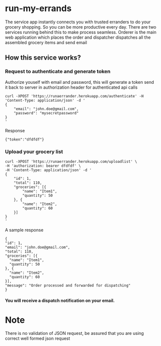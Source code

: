 # run-my-errands
The service app instantly connects you with trusted erranders to do your grocery shopping.  So you can be more productive every day. There are two services running behind this to make process seamless. Orderer is the main web application which places the order and dispatcher dispatches all the assembled grocery items and send email

## How this service works?

### Request to authenticate and generate token

   Authorize youself with email and password, this will generate a token send it back to server in authorization header for authenticated api calls

    curl -XPOST 'https://runaerrander.herokuapp.com/authenticate' -H 'Content-Type: application/json' -d '
    {
        "email": "john.doe@gmail.com",
        "password": "mysecretpassword"
    }
    '

   Response 
    
    {"token":"dfdfdf"}
    

### Upload your grocery list

    curl -XPOST 'https://runaerrander.herokuapp.com/uploadlist' \
    -H 'authorization: bearer dfdfdf' \
    -H 'Content-Type: application/json' -d '
    {
        "id": 1,
        "total": 110,
        "groceries": [{
            "name": "Item1",
            "quantity": 50
        }, {
            "name": "Item2",
            "quantity": 60
        }]
    }
    '

   A sample response 
    
    {
    "id": 1,
    "email": "john.doe@gmail.com",
    "total": 110,
    "groceries": [{
      "name": "Item1",
      "quantity": 50
    }, {
      "name": "Item2",
      "quantity": 60
    }],
    "message": "Order processed and forwarded for dispatching"
    }



#### You will receive a dispatch notification on your email.

# Note
There is no validation of JSON request, be assured that you are using correct well formed json request  
